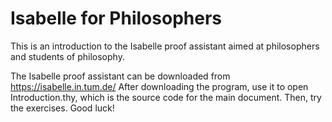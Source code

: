 # Isabelle for Philosophers
 
 This is an introduction to the Isabelle proof assistant aimed at philosophers and students of philosophy.
 
 The Isabelle proof assistant can be downloaded from https://isabelle.in.tum.de/ After downloading the program, use it to open Introduction.thy, which is the source code for the main document. Then, try the exercises. Good luck!

